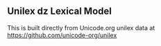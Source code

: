 Unilex dz Lexical Model
----------------------

This is built directly from Unicode.org unilex data at
https://github.com/unicode-org/unilex
